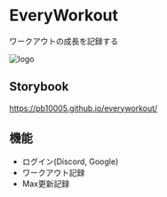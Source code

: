 # EveryWorkout
ワークアウトの成長を記録する

![logo](https://everyworkout.vercel.app/logo_h.png)


## Storybook
https://pb10005.github.io/everyworkout/

## 機能
- ログイン(Discord, Google)
- ワークアウト記録
- Max更新記録
